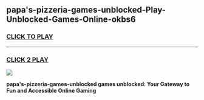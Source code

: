 
## papa's-pizzeria-games-unblocked-Play-Unblocked-Games-Online-okbs6
<h3>
<a href="https://premium76.site?title=papa's-pizzeria-games-unblocked&ref=24A">CLICK TO PLAY</a></h3>
<hr>

<h3>
<a href="https://premium76.site?title=papa's-pizzeria-games-unblocked&ref=24A">CLICK 2 PLAY</a>
  
</h3>

<a href="https://premium76.site?title=papa's-pizzeria-games-unblocked&ref=24A"><img src="https://clearcache.store/games.png"></a>


**papa's-pizzeria-games-unblocked games unblocked: Your Gateway to Fun and Accessible Online Gaming**
